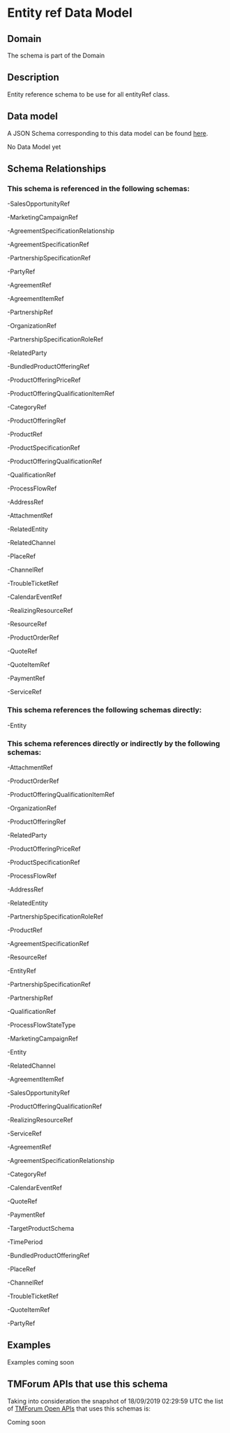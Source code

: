 # Entity ref Data Model

## Domain

The  schema is part of the  Domain

## Description

Entity reference schema to be use for all entityRef class.

## Data model

A JSON Schema corresponding to this data model can be found
[here](https://github.com/tmforum-rand/schemas/blob/master/Common/EntityRef.schema.json).

No Data Model yet

## Schema Relationships

### This schema is referenced in the following schemas:

-SalesOpportunityRef

-MarketingCampaignRef

-AgreementSpecificationRelationship

-AgreementSpecificationRef

-PartnershipSpecificationRef

-PartyRef

-AgreementRef

-AgreementItemRef

-PartnershipRef

-OrganizationRef

-PartnershipSpecificationRoleRef

-RelatedParty

-BundledProductOfferingRef

-ProductOfferingPriceRef

-ProductOfferingQualificationItemRef

-CategoryRef

-ProductOfferingRef

-ProductRef

-ProductSpecificationRef

-ProductOfferingQualificationRef

-QualificationRef

-ProcessFlowRef

-AddressRef

-AttachmentRef

-RelatedEntity

-RelatedChannel

-PlaceRef

-ChannelRef

-TroubleTicketRef

-CalendarEventRef

-RealizingResourceRef

-ResourceRef

-ProductOrderRef

-QuoteRef

-QuoteItemRef

-PaymentRef

-ServiceRef

### This schema references the following schemas directly:

-Entity

### This schema references directly or indirectly by the following schemas:

-AttachmentRef

-ProductOrderRef

-ProductOfferingQualificationItemRef

-OrganizationRef

-ProductOfferingRef

-RelatedParty

-ProductOfferingPriceRef

-ProductSpecificationRef

-ProcessFlowRef

-AddressRef

-RelatedEntity

-PartnershipSpecificationRoleRef

-ProductRef

-AgreementSpecificationRef

-ResourceRef

-EntityRef

-PartnershipSpecificationRef

-PartnershipRef

-QualificationRef

-ProcessFlowStateType

-MarketingCampaignRef

-Entity

-RelatedChannel

-AgreementItemRef

-SalesOpportunityRef

-ProductOfferingQualificationRef

-RealizingResourceRef

-ServiceRef

-AgreementRef

-AgreementSpecificationRelationship

-CategoryRef

-CalendarEventRef

-QuoteRef

-PaymentRef

-TargetProductSchema

-TimePeriod

-BundledProductOfferingRef

-PlaceRef

-ChannelRef

-TroubleTicketRef

-QuoteItemRef

-PartyRef



## Examples

Examples coming soon

## TMForum APIs that use this schema

Taking into consideration the snapshot of 18/09/2019 02:29:59 UTC the list of [TMForum Open APIs](https://www.tmforum.org/open-apis/) that uses this schemas is:

Coming soon
